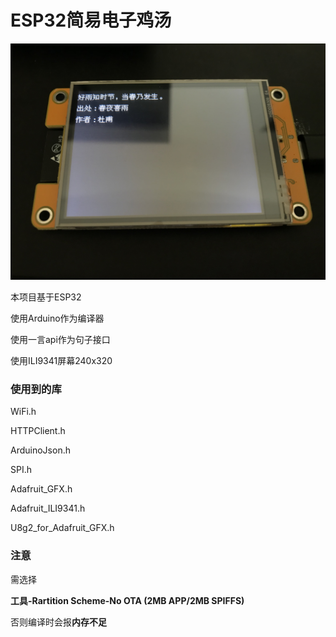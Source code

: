 # ESP32简易电子鸡汤
![1](/img/eg.JPG)

本项目基于ESP32

使用Arduino作为编译器

使用一言api作为句子接口

使用ILI9341屏幕240x320

### 使用到的库

WiFi.h

HTTPClient.h

ArduinoJson.h

SPI.h

Adafruit_GFX.h

Adafruit_ILI9341.h

U8g2_for_Adafruit_GFX.h


### 注意

需选择

**工具-Rartition Scheme-No OTA (2MB APP/2MB SPIFFS)**

否则编译时会报**内存不足**